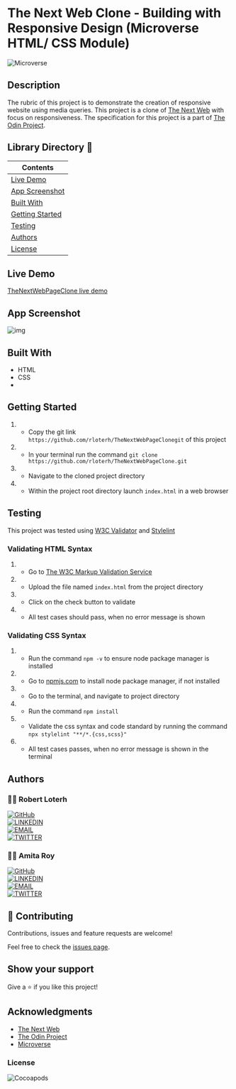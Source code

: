 # The Next Web Clone - Building with Responsive Design (Microverse HTML/ CSS Module)

![Microverse](https://img.shields.io/badge/-Microverse-007bff?style=for-the-badge)


## Description
The rubric of this project is to demonstrate the creation of responsive website using media queries. This project is a clone of [The Next Web](https://thenextweb.com/) with focus on responsiveness. The specification for this project is a part of [The Odin Project](https://www.theodinproject.com/).


## Library Directory 📙

| Contents                  |
| ------------------------- |
| [Live Demo](#live-demo) |
| [App Screenshot](#app-screenshot) |
| [Built With](#built-with)   |
| [Getting Started](#getting-started)   |
| [Testing](#testing)   |
| [Authors](#authors)       |
| [License](#license)       |



## Live Demo
[TheNextWebPageClone live demo](https://heuristic-snyder-5b9b58.netlify.app/)


## App Screenshot
![img](https://user-images.githubusercontent.com/12745474/113297556-c0c23680-92c8-11eb-8781-e76d4344cff7.png)


## Built With

- HTML
- CSS
- 

## Getting Started

1. - Copy the git link `https://github.com/rloterh/TheNextWebPageClonegit` of this project
2. - In your terminal run the command `git clone https://github.com/rloterh/TheNextWebPageClone.git`
3. - Navigate to the cloned project directory
4. - Within the project root directory launch `index.html` in a web browser


## Testing

This project was tested using [W3C Validator](https://validator.w3.org/) and [Stylelint](https://stylelint.io/)
 

### Validating HTML Syntax

1. - Go to [The W3C Markup Validation Service](https://validator.w3.org/#validate_by_upload)
2. - Upload the file named `index.html` from the project directory
3. - Click on the check button to validate
4. - All test cases should pass, when no error message is shown 

### Validating CSS Syntax

1. - Run the command `npm -v` to ensure node package manager is installed
2. - Go to [npmjs.com](https://www.npmjs.com/get-npm) to install node package manager, if not installed
3. - Go to the terminal, and navigate to project directory
4. - Run the command `npm install`
5. - Validate the css syntax and code standard by running the command `npx stylelint "**/*.{css,scss}"`
6. - All test cases passes, when no error message is shown in the terminal


## Authors

### 👨‍💻 Robert Loterh

[![GitHub](https://img.shields.io/badge/-GitHub-000?style=for-the-badge&logo=GitHub&logoColor=white)](https://github.com/rloterh) <br>
[![LINKEDIN](https://img.shields.io/badge/-LINKEDIN-0077B5?style=for-the-badge&logo=Linkedin&logoColor=white)](https://www.linkedin.com/in/robert-loterh/) <br>
[![EMAIL](https://img.shields.io/badge/-EMAIL-D14836?style=for-the-badge&logo=Mail.Ru&logoColor=white)](mailto:rloterh@gmail.com) <br>
[![TWITTER](https://img.shields.io/badge/-TWITTER-1DA1F2?style=for-the-badge&logo=Twitter&logoColor=white)](https://twitter.com/RLoterh) <br>


 ### 👨‍💻 Amita Roy

[![GitHub](https://img.shields.io/badge/-GitHub-000?style=for-the-badge&logo=GitHub&logoColor=white)](https://github.com/Amita-Roy) <br>
[![LINKEDIN](https://img.shields.io/badge/-LINKEDIN-0077B5?style=for-the-badge&logo=Linkedin&logoColor=white)](https://www.linkedin.com/in/amita-roy/) <br>
[![EMAIL](https://img.shields.io/badge/-EMAIL-D14836?style=for-the-badge&logo=Mail.Ru&logoColor=white)](mailto:amita.roy@workmail.com) <br>
[![TWITTER](https://img.shields.io/badge/-TWITTER-1DA1F2?style=for-the-badge&logo=Twitter&logoColor=white)](https://twitter.com/AmitaRoy14)<br>


## 🤝 Contributing

Contributions, issues and feature requests are welcome!

Feel free to check the [issues page](https://github.com/rloterh/TheNextWebPageClone/issues/new).


## Show your support

Give a ⭐️ if you like this project!

## Acknowledgments
- [The Next Web](https://thenextweb.com/)
- [The Odin Project](https://www.theodinproject.com/)
- [Microverse](https://www.microverse.org/)


### License

![Cocoapods](https://img.shields.io/cocoapods/l/AFNetworking?color=red&style=for-the-badge)

